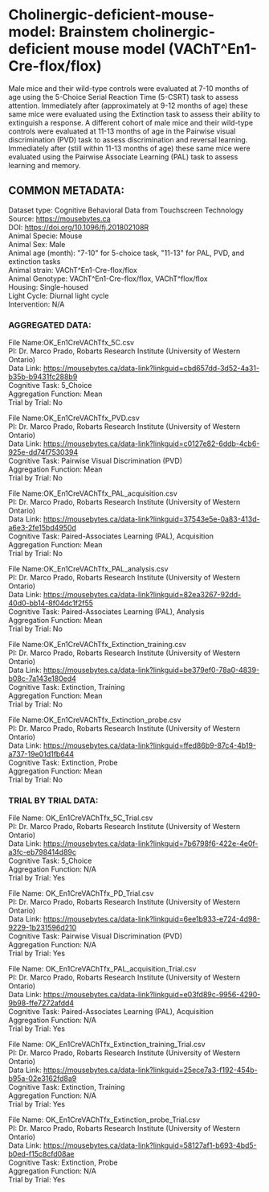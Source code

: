 # Cholinergic-deficient-mouse-model: Brainstem cholinergic-deficient mouse model (VAChT^En1-Cre-flox/flox)

Male mice and their wild-type controls were evaluated at 7-10 months of age using the 5-Choice Serial Reaction Time (5-CSRT) task to assess attention. Immediately after (approximately at 9-12 months of age) these same mice were evaluated using the Extinction task to assess their ability to extinguish a response. A different cohort of male mice and their wild-type controls were evaluated at 11-13 months of age in the Pairwise visual discrimination (PVD) task to assess discrimination and reversal learning. Immediately after (still within 11-13 months of age) these same mice were evaluated using the Pairwise Associate Learning (PAL) task to assess learning and memory.


## COMMON METADATA:

Dataset type: Cognitive Behavioral Data from Touchscreen Technology <br/>
Source: https://mousebytes.ca <br/>
DOI: https://doi.org/10.1096/fj.201802108R <br/>
Animal Specie: Mouse <br/>
Animal Sex: Male <br/>
Animal age (month): "7-10" for 5-choice task, "11-13" for PAL, PVD, and extinction tasks<br/>
Animal strain: VAChT^En1-Cre-flox/flox <br/>
Animal Genotype:  VAChT^En1-Cre-flox/flox, VAChT^flox/flox <br/>
Housing: Single-housed <br/>
Light Cycle: Diurnal light cycle <br/>
Intervention: N/A <br/>

### AGGREGATED DATA: 

File Name:OK_En1CreVAChTfx_5C.csv <br/>
PI: Dr. Marco Prado, Robarts Research Institute (University of Western Ontario) <br/>
Data Link: https://mousebytes.ca/data-link?linkguid=cbd657dd-3d52-4a31-b35b-b9431fc288b9 <br/>
Cognitive Task: 5_Choice <br/>
Aggregation Function: Mean <br/>
Trial by Trial: No <br/>


File Name:OK_En1CreVAChTfx_PVD.csv <br/>
PI: Dr. Marco Prado, Robarts Research Institute (University of Western Ontario) <br/>
Data Link: https://mousebytes.ca/data-link?linkguid=c0127e82-6ddb-4cb6-925e-dd74f7530394 <br/>
Cognitive Task: Pairwise Visual Discrimination (PVD) <br/>
Aggregation Function: Mean <br/>
Trial by Trial: No <br/>


File Name:OK_En1CreVAChTfx_PAL_acquisition.csv <br/>
PI: Dr. Marco Prado, Robarts Research Institute (University of Western Ontario) <br/>
Data Link: https://mousebytes.ca/data-link?linkguid=37543e5e-0a83-413d-a6e3-2fe15bd4950d <br/>
Cognitive Task: Paired-Associates Learning (PAL), Acquisition <br/>
Aggregation Function: Mean <br/>
Trial by Trial: No <br/>


File Name:OK_En1CreVAChTfx_PAL_analysis.csv <br/>
PI: Dr. Marco Prado, Robarts Research Institute (University of Western Ontario) <br/>
Data Link: https://mousebytes.ca/data-link?linkguid=82ea3267-92dd-40d0-bb14-8f04dc1f2f55 <br/>
Cognitive Task: Paired-Associates Learning (PAL), Analysis <br/>
Aggregation Function: Mean <br/>
Trial by Trial: No <br/>

File Name:OK_En1CreVAChTfx_Extinction_training.csv <br/>
PI: Dr. Marco Prado, Robarts Research Institute (University of Western Ontario) <br/>
Data Link: https://mousebytes.ca/data-link?linkguid=be379ef0-78a0-4839-b08c-7a143e180ed4 <br/>
Cognitive Task: Extinction, Training <br/>
Aggregation Function: Mean <br/>
Trial by Trial: No <br/>

File Name:OK_En1CreVAChTfx_Extinction_probe.csv <br/>
PI: Dr. Marco Prado, Robarts Research Institute (University of Western Ontario) <br/>
Data Link: https://mousebytes.ca/data-link?linkguid=ffed86b9-87c4-4b19-a737-19e01d1fb644 <br/>
Cognitive Task: Extinction, Probe <br/>
Aggregation Function: Mean <br/>
Trial by Trial: No <br/>

### TRIAL BY TRIAL DATA: 

File Name: OK_En1CreVAChTfx_5C_Trial.csv <br/>
PI: Dr. Marco Prado, Robarts Research Institute (University of Western Ontario) <br/>
Data Link: https://mousebytes.ca/data-link?linkguid=7b6798f6-422e-4e0f-a3fc-eb798414d89c <br/>
Cognitive Task: 5_Choice <br/>
Aggregation Function: N/A <br/>
Trial by Trial: Yes <br/>


File Name: OK_En1CreVAChTfx_PD_Trial.csv <br/>
PI: Dr. Marco Prado, Robarts Research Institute (University of Western Ontario) <br/>
Data Link: https://mousebytes.ca/data-link?linkguid=6ee1b933-e724-4d98-9229-1b231596d210 <br/>
Cognitive Task: Pairwise Visual Discrimination (PVD) <br/>
Aggregation Function: N/A <br/>
Trial by Trial: Yes <br/>


File Name: OK_En1CreVAChTfx_PAL_acquisition_Trial.csv <br/>
PI: Dr. Marco Prado, Robarts Research Institute (University of Western Ontario) <br/>
Data Link: https://mousebytes.ca/data-link?linkguid=e03fd89c-9956-4290-9b98-ffe7272afdd4 <br/>
Cognitive Task: Paired-Associates Learning (PAL), Acquisition <br/>
Aggregation Function: N/A <br/>
Trial by Trial: Yes <br/>

File Name: OK_En1CreVAChTfx_Extinction_training_Trial.csv <br/>
PI: Dr. Marco Prado, Robarts Research Institute (University of Western Ontario) <br/>
Data Link: https://mousebytes.ca/data-link?linkguid=25ece7a3-f192-454b-b95a-02e3162fd8a9 <br/>
Cognitive Task: Extinction, Training <br/>
Aggregation Function: N/A <br/>
Trial by Trial: Yes <br/>

File Name: OK_En1CreVAChTfx_Extinction_probe_Trial.csv <br/>
PI: Dr. Marco Prado, Robarts Research Institute (University of Western Ontario) <br/>
Data Link: https://mousebytes.ca/data-link?linkguid=58127af1-b693-4bd5-b0ed-f15c8cfd08ae <br/>
Cognitive Task: Extinction, Probe <br/>
Aggregation Function: N/A <br/>
Trial by Trial: Yes <br/>



